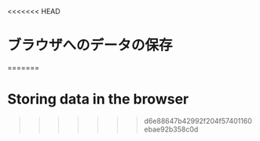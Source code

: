 
<<<<<<< HEAD
# ブラウザへのデータの保存
=======
# Storing data in the browser
>>>>>>> d6e88647b42992f204f57401160ebae92b358c0d

